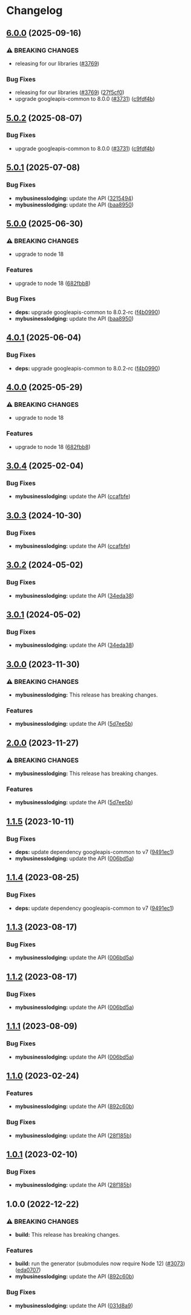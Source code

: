 # Changelog

## [6.0.0](https://github.com/googleapis/google-api-nodejs-client/compare/mybusinesslodging-v5.0.1...mybusinesslodging-v6.0.0) (2025-09-16)


### ⚠ BREAKING CHANGES

* releasing for our libraries ([#3769](https://github.com/googleapis/google-api-nodejs-client/issues/3769))

### Bug Fixes

* releasing for our libraries ([#3769](https://github.com/googleapis/google-api-nodejs-client/issues/3769)) ([27f5cf0](https://github.com/googleapis/google-api-nodejs-client/commit/27f5cf0a0190a5e8e8bf970f7a7cf77c409f093e))
* upgrade googleapis-common to 8.0.0  ([#3731](https://github.com/googleapis/google-api-nodejs-client/issues/3731)) ([c9fdf4b](https://github.com/googleapis/google-api-nodejs-client/commit/c9fdf4b34d6c9bcf608eee35dd281d4680be9797))

## [5.0.2](https://github.com/googleapis/google-api-nodejs-client/compare/mybusinesslodging-v5.0.1...mybusinesslodging-v5.0.2) (2025-08-07)


### Bug Fixes

* upgrade googleapis-common to 8.0.0  ([#3731](https://github.com/googleapis/google-api-nodejs-client/issues/3731)) ([c9fdf4b](https://github.com/googleapis/google-api-nodejs-client/commit/c9fdf4b34d6c9bcf608eee35dd281d4680be9797))

## [5.0.1](https://github.com/googleapis/google-api-nodejs-client/compare/mybusinesslodging-v5.0.0...mybusinesslodging-v5.0.1) (2025-07-08)


### Bug Fixes

* **mybusinesslodging:** update the API ([3215494](https://github.com/googleapis/google-api-nodejs-client/commit/32154943b4ba65c23d76da508daa0ceec4d96908))
* **mybusinesslodging:** update the API ([baa8950](https://github.com/googleapis/google-api-nodejs-client/commit/baa89502b126921234e4258a776771437ba91e71))

## [5.0.0](https://github.com/googleapis/google-api-nodejs-client/compare/mybusinesslodging-v4.0.1...mybusinesslodging-v5.0.0) (2025-06-30)


### ⚠ BREAKING CHANGES

* upgrade to node 18

### Features

* upgrade to node 18 ([682fbb8](https://github.com/googleapis/google-api-nodejs-client/commit/682fbb869189ae92b3e9a194d37d0548af0c1f92))


### Bug Fixes

* **deps:** upgrade googleapis-common to 8.0.2-rc ([f4b0990](https://github.com/googleapis/google-api-nodejs-client/commit/f4b099071040cfbcfe4a2e7d487d45ee93b369e0))
* **mybusinesslodging:** update the API ([baa8950](https://github.com/googleapis/google-api-nodejs-client/commit/baa89502b126921234e4258a776771437ba91e71))

## [4.0.1](https://github.com/googleapis/google-api-nodejs-client/compare/mybusinesslodging-v4.0.0...mybusinesslodging-v4.0.1) (2025-06-04)


### Bug Fixes

* **deps:** upgrade googleapis-common to 8.0.2-rc ([f4b0990](https://github.com/googleapis/google-api-nodejs-client/commit/f4b099071040cfbcfe4a2e7d487d45ee93b369e0))

## [4.0.0](https://github.com/googleapis/google-api-nodejs-client/compare/mybusinesslodging-v3.0.4...mybusinesslodging-v4.0.0) (2025-05-29)


### ⚠ BREAKING CHANGES

* upgrade to node 18

### Features

* upgrade to node 18 ([682fbb8](https://github.com/googleapis/google-api-nodejs-client/commit/682fbb869189ae92b3e9a194d37d0548af0c1f92))

## [3.0.4](https://github.com/googleapis/google-api-nodejs-client/compare/mybusinesslodging-v3.0.3...mybusinesslodging-v3.0.4) (2025-02-04)


### Bug Fixes

* **mybusinesslodging:** update the API ([ccafbfe](https://github.com/googleapis/google-api-nodejs-client/commit/ccafbfe63a38a3b0d7ca9d5c900d6d7a4fc36214))

## [3.0.3](https://github.com/googleapis/google-api-nodejs-client/compare/mybusinesslodging-v3.0.2...mybusinesslodging-v3.0.3) (2024-10-30)


### Bug Fixes

* **mybusinesslodging:** update the API ([ccafbfe](https://github.com/googleapis/google-api-nodejs-client/commit/ccafbfe63a38a3b0d7ca9d5c900d6d7a4fc36214))

## [3.0.2](https://github.com/googleapis/google-api-nodejs-client/compare/mybusinesslodging-v3.0.1...mybusinesslodging-v3.0.2) (2024-05-02)


### Bug Fixes

* **mybusinesslodging:** update the API ([34eda38](https://github.com/googleapis/google-api-nodejs-client/commit/34eda38c76099f2aa6b906505fb7f2b33c43cf26))

## [3.0.1](https://github.com/googleapis/google-api-nodejs-client/compare/mybusinesslodging-v3.0.0...mybusinesslodging-v3.0.1) (2024-05-02)


### Bug Fixes

* **mybusinesslodging:** update the API ([34eda38](https://github.com/googleapis/google-api-nodejs-client/commit/34eda38c76099f2aa6b906505fb7f2b33c43cf26))

## [3.0.0](https://github.com/googleapis/google-api-nodejs-client/compare/mybusinesslodging-v2.0.0...mybusinesslodging-v3.0.0) (2023-11-30)


### ⚠ BREAKING CHANGES

* **mybusinesslodging:** This release has breaking changes.

### Features

* **mybusinesslodging:** update the API ([5d7ee5b](https://github.com/googleapis/google-api-nodejs-client/commit/5d7ee5b204fb7f8f0e7ae0f256e4d055f49c6666))

## [2.0.0](https://github.com/googleapis/google-api-nodejs-client/compare/mybusinesslodging-v1.1.5...mybusinesslodging-v2.0.0) (2023-11-27)


### ⚠ BREAKING CHANGES

* **mybusinesslodging:** This release has breaking changes.

### Features

* **mybusinesslodging:** update the API ([5d7ee5b](https://github.com/googleapis/google-api-nodejs-client/commit/5d7ee5b204fb7f8f0e7ae0f256e4d055f49c6666))

## [1.1.5](https://github.com/googleapis/google-api-nodejs-client/compare/mybusinesslodging-v1.1.4...mybusinesslodging-v1.1.5) (2023-10-11)


### Bug Fixes

* **deps:** update dependency googleapis-common to v7 ([9491ec1](https://github.com/googleapis/google-api-nodejs-client/commit/9491ec1cdc3c413e7d73edcfcd59cf5c28a7c855))
* **mybusinesslodging:** update the API ([006bd5a](https://github.com/googleapis/google-api-nodejs-client/commit/006bd5a42d4a82ac24d29724cc5d750d38484bb9))

## [1.1.4](https://github.com/googleapis/google-api-nodejs-client/compare/mybusinesslodging-v1.1.3...mybusinesslodging-v1.1.4) (2023-08-25)


### Bug Fixes

* **deps:** update dependency googleapis-common to v7 ([9491ec1](https://github.com/googleapis/google-api-nodejs-client/commit/9491ec1cdc3c413e7d73edcfcd59cf5c28a7c855))

## [1.1.3](https://github.com/googleapis/google-api-nodejs-client/compare/mybusinesslodging-v1.1.2...mybusinesslodging-v1.1.3) (2023-08-17)


### Bug Fixes

* **mybusinesslodging:** update the API ([006bd5a](https://github.com/googleapis/google-api-nodejs-client/commit/006bd5a42d4a82ac24d29724cc5d750d38484bb9))

## [1.1.2](https://github.com/googleapis/google-api-nodejs-client/compare/mybusinesslodging-v1.1.1...mybusinesslodging-v1.1.2) (2023-08-17)


### Bug Fixes

* **mybusinesslodging:** update the API ([006bd5a](https://github.com/googleapis/google-api-nodejs-client/commit/006bd5a42d4a82ac24d29724cc5d750d38484bb9))

## [1.1.1](https://github.com/googleapis/google-api-nodejs-client/compare/mybusinesslodging-v1.1.0...mybusinesslodging-v1.1.1) (2023-08-09)


### Bug Fixes

* **mybusinesslodging:** update the API ([006bd5a](https://github.com/googleapis/google-api-nodejs-client/commit/006bd5a42d4a82ac24d29724cc5d750d38484bb9))

## [1.1.0](https://github.com/googleapis/google-api-nodejs-client/compare/mybusinesslodging-v1.0.1...mybusinesslodging-v1.1.0) (2023-02-24)


### Features

* **mybusinesslodging:** update the API ([892c60b](https://github.com/googleapis/google-api-nodejs-client/commit/892c60b19065d1addc7e958e692e490ebbd49099))


### Bug Fixes

* **mybusinesslodging:** update the API ([28f185b](https://github.com/googleapis/google-api-nodejs-client/commit/28f185b430329233ac7faf9204db1fdf88f3ef1d))

## [1.0.1](https://github.com/googleapis/google-api-nodejs-client/compare/mybusinesslodging-v1.0.0...mybusinesslodging-v1.0.1) (2023-02-10)


### Bug Fixes

* **mybusinesslodging:** update the API ([28f185b](https://github.com/googleapis/google-api-nodejs-client/commit/28f185b430329233ac7faf9204db1fdf88f3ef1d))

## 1.0.0 (2022-12-22)


### ⚠ BREAKING CHANGES

* **build:** This release has breaking changes.

### Features

* **build:** run the generator (submodules now require Node 12) ([#3073](https://github.com/googleapis/google-api-nodejs-client/issues/3073)) ([eda0707](https://github.com/googleapis/google-api-nodejs-client/commit/eda07079dadab46a80b6f9ede618f4f43030169e))
* **mybusinesslodging:** update the API ([892c60b](https://github.com/googleapis/google-api-nodejs-client/commit/892c60b19065d1addc7e958e692e490ebbd49099))


### Bug Fixes

* **mybusinesslodging:** update the API ([031d8a9](https://github.com/googleapis/google-api-nodejs-client/commit/031d8a9c1ad84f7ba1e48f8f48cb6a64d0d70d78))
